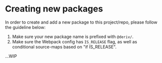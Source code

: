 # Creating new packages

In order to create and add a new package to this project/repo, please follow the guideline below:

1. Make sure your new package name is prefixed with `@deriv/`.
2. Make sure the Webpack config has `IS_RELEASE` flag, as well as conditional source-maps based on "if IS_RELEASE".

...WIP
